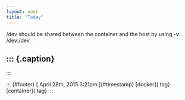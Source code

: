 ```yaml
---
layout: post
title: "Today"
---
```



/dev should be shared between the container and the host by using -v
/dev:/dev

::: {.caption}
---
:::

::: {#footer}
[ April 28th, 2015 3:21pm ]{#timestamp} [docker]{.tag} [container]{.tag}
:::
